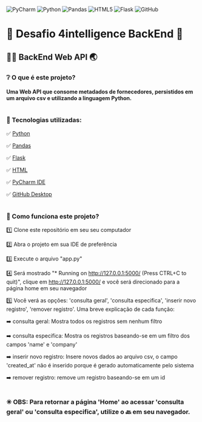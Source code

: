 ![PyCharm](https://img.shields.io/badge/pycharm-143?style=for-the-badge&logo=pycharm&logoColor=black&color=black&labelColor=green) 
![Python](https://img.shields.io/badge/python-3670A0?style=for-the-badge&logo=python&logoColor=ffdd54)
![Pandas](https://img.shields.io/badge/pandas-%23150458.svg?style=for-the-badge&logo=pandas&logoColor=white)
![HTML5](https://img.shields.io/badge/HTML5-E34F26?style=for-the-badge&logo=html5&logoColor=white)
![Flask](https://img.shields.io/badge/Flask-000000?style=for-the-badge&logo=flask&logoColor=white)
![GitHub](https://img.shields.io/badge/github-%23121011.svg?style=for-the-badge&logo=github&logoColor=white)


# :brain: Desafio 4intelligence BackEnd :brain:
## :man_technologist: BackEnd Web API 	:earth_asia:
### ❔ O que é este projeto?

#### Uma Web API que consome metadados de fornecedores, persistidos em um arquivo csv e utilizando a linguagem Python. 
#
### :minidisc: Tecnologias utilizadas:
:white_check_mark: [Python](https://www.python.org/)

:white_check_mark: [Pandas](https://pandas.pydata.org/)

:white_check_mark: [Flask](https://flask.palletsprojects.com/en/2.0.x/)

:white_check_mark: [HTML](https://developer.mozilla.org/pt-BR/docs/Web/HTML)

:white_check_mark: [PyCharm IDE](https://www.jetbrains.com/pycharm/)

:white_check_mark: [GitHub Desktop](https://desktop.github.com/)
#
### :rocket: Como funciona este projeto?
:one: Clone este repositório em seu seu computador

2️⃣ Abra o projeto em sua IDE de preferência

3️⃣ Execute o arquivo "app.py"

4️⃣ Será mostrado "* Running on http://127.0.0.1:5000/ (Press CTRL+C to quit)", clique em  http://127.0.0.1:5000/ e você será direcionado para a página home em seu navegador

5️⃣ Você verá as opções: 'consulta geral', 'consulta especifica', 'inserir novo registro', 'remover registro'. Uma breve explicação de cada função:

:arrow_right: consulta geral: Mostra todos os registros sem nenhum filtro

:arrow_right: consulta especifica: Mostra os registros baseando-se em um filtro dos campos 'name' e 'company'

:arrow_right: inserir novo registro: Insere novos dados ao arquivo csv, o campo 'created_at' não é inserido porque é gerado automaticamente pelo sistema

:arrow_right: remover registro: remove um registro baseando-se em um id
#
### :eight_spoked_asterisk: OBS: Para retornar a página 'Home' ao acessar 'consulta geral' ou 'consulta especifica', utilize o :back: em seu navegador.
